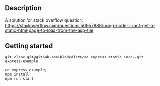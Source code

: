 # 

## Description

A solution for stack overflow question: https://stackoverflow.com/questions/50957888/using-node-i-cant-get-a-static-html-page-to-load-from-the-app-file

## Getting started

```
git clone git@github.com:blakedietz/so-express-static-index.git express-example
```

```
cd express-example;
npm install
npm run start
```